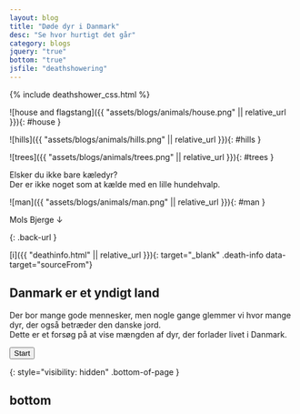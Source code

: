 ```yaml
---
layout: blog
title: "Døde dyr i Danmark"
desc: "Se hvor hurtigt det går"
category: blogs
jquery: "true"
bottom: "true"
jsfile: "deathshowering"
---
```


{% include deathshower_css.html %} 

<div id="background" markdown="block">


![house and flagstang]({{ "assets/blogs/animals/house.png" || relative_url }}){: #house }

![hills]({{ "assets/blogs/animals/hills.png" || relative_url }}){: #hills }

![trees]({{ "assets/blogs/animals/trees.png" || relative_url }}){: #trees }

<div class="speech-bubble">
  <div class="arrow bottom right"></div>
  <p class="bubble-text">Elsker du ikke bare kæledyr? <br>Der er ikke noget som at kælde med en lille hundehvalp.</p>
</div>

![man]({{ "assets/blogs/animals/man.png" || relative_url }}){: #man }





<div class="mols-bjerge">Mols Bjerge &#8595;</div>
 
<div id="container" markdown="block">

[](https://hilsen.it){: .back-url }

[i]({{ "deathinfo.html" || relative_url }}){: target="_blank" .death-info data-target="sourceFrom"}
 
<div class="info-box" markdown="block">
  <h2 class="text-center">Danmark er et yndigt land</h2>
  <p>Der bor mange gode mennesker, men nogle gange glemmer vi hvor mange dyr, der også betræder den danske jord.<br>Dette er et forsøg på at vise mængden af dyr, der forlader livet i Danmark.</p>
  <input type="submit" id="submit" value="Start"/>
</div>
  
</div>


{: style="visibility: hidden" .bottom-of-page }
## bottom

</div>




